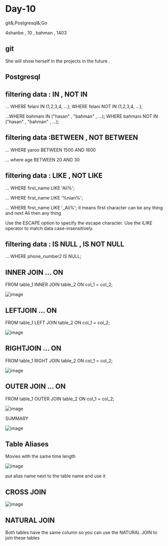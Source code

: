 # Day-10
git&;Postgresql&;Go

4shanbe , 10 , bahman , 1403

git
---

She will show herself in the projects in the future .

 Postgresql
-----------

filtering data : IN  , NOT IN
------------------------------

... WHERE felani IN (1,2,3,4, ...);    WHERE felani NOT IN (1,2,3,4, ...);

...WHERE bahmani IN ("hasan" , "bahman" , ...);    WHERE bahmani NOT IN ("hasan" , "bahman" , ...);


filtering data :BETWEEN , NOT BETWEEN
--------------------------------------

... WHERE yaroo BETWEEN 1500 AND 1600

... where age BETWEEN 20 AND 30

filtering data : LIKE , NOT LIKE
-----------------------------------

... WHERE first_name LIKE 'Ali%';

... WHERE first_name LIKE '%nian%';

... WHERE first_name LIKE '_Ali%';     it means first character can be any thing and next Ali then any thing

Use the ESCAPE option to specify the escape character.
Use the ILIKE operator to match data case-insensitively.

filtering data : IS NULL , IS NOT NULL
------------------------------------

... WHERE phone_number2 IS NULL; 

INNER JOIN  ... ON
------------------

FROM table_1 INNER JOIN table_2 ON col_1 = col_2;

![image](https://github.com/user-attachments/assets/055e098f-773e-40ff-8097-b7cf76c0c56c)

LEFTJOIN ... ON
------------

FROM table_1 LEFT JOIN table_2 ON col_1 = col_2;

![image](https://github.com/user-attachments/assets/6d0860d2-69a5-4b86-b79d-0281d2263634)

RIGHTJOIN ... ON
------------

FROM table_1 RIGHT JOIN table_2 ON col_1 = col_2;

![image](https://github.com/user-attachments/assets/76faaf42-e7d5-4f80-9659-5471499ada92)


OUTER JOIN ... ON
------------

FROM table_1 OUTER JOIN table_2 ON col_1 = col_2;

![image](https://github.com/user-attachments/assets/a92da86f-c88b-4c1e-817b-39df72eaa608)

SUMMARY

![image](https://github.com/user-attachments/assets/d871c91b-6a59-4d2c-a9a2-0cb79ae506c4)

Table Aliases
------------

Movies with the same time length

![image](https://github.com/user-attachments/assets/4ac1b529-fc13-49ac-89d4-3db007902df7)

put alias name next to the table name and use it


CROSS JOIN
-------

![image](https://github.com/user-attachments/assets/78d24bde-0eb2-4e70-8087-c74549a4f82c)

NATURAL JOIN
------------

Both tables have the same column so you can use the NATURAL JOIN to join these tables




















